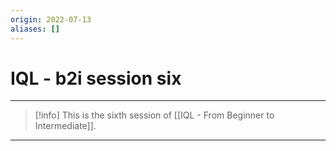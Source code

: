 ```yaml
---
origin: 2022-07-13
aliases: []
---
```

# IQL - b2i session six
---
> [!info]
> This is the sixth session of [[IQL - From Beginner to Intermediate]].



---
